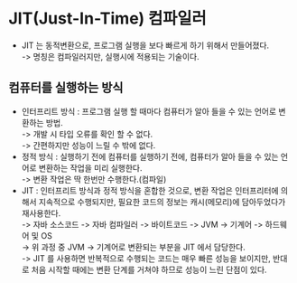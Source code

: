 # JIT(Just-In-Time) 컴파일러

* JIT 는 동적변환으로, 프로그램 실행을 보다 빠르게 하기 위해서 만들어졌다.\
  \-> 명칭은 컴파일러지만, 실행시에 적용되는 기술이다.

## 컴퓨터를 실행하는 방식

* 인터프리트 방식 : 프로그램 실행 할 때마다 컴퓨터가 알아 들을 수 있는 언어로 변환하는 방법.\
  \-> 개발 시 타입 오류를 확인 할 수 없다.\
  \-> 간편하지만 성능이 느릴 수 밖에 없다.
* 정적 방식 : 실행하기 전에 컴퓨터를 실행하기 전에, 컴퓨터가 알아 들을 수 있는 언어로 변환하는 작업을 미리 실행한다.\
  \-> 변환 작업은 딱 한번만 수행한다.(컴파일)
* JIT : 인터프리트 방식과 정적 방식을 혼합한 것으로, 변환 작업은 인터프리터에 의해서 지속적으로 수행되지만, 필요한 코드의 정보는 캐시(메모리)에 담아두었다가 재사용한다.\
  \-> 자바 소스코드 -> 자바 컴파일러 -> 바이트코드 -> JVM -> 기계어 -> 하드웨어 및 OS \
  \-> 위 과정 중 JVM -> 기계어로 변환되는 부분을 JIT 에서 담당한다.\
  \-> JIT 를 사용하면 반복적으로 수행되는 코드는 매우 빠른 성능을 보이지만, 반대로 처음 시작할 때에는 변환 단계를 거쳐야 하므로 성능이 느린 단점이 있다. &#x20;
